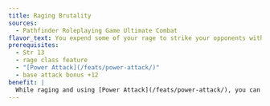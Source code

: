 ```yaml
---
title: Raging Brutality
sources:
  - Pathfinder Roleplaying Game Ultimate Combat
flavor_text: You expend some of your rage to strike your opponents with a more powerful weapon blow.
prerequisites:
  - Str 13
  - rage class feature
  - "[Power Attack](/feats/power-attack/)"
  - base attack bonus +12
benefit: |
  While raging and using [Power Attack](/feats/power-attack/), you can spend 3 additional rounds of your rage as a swift action to add your Constitution bonus on damage rolls for melee attacks or thrown weapon attacks you make on your turn. If you are using the weapon two-handed, instead add 1-1/2 times your Constitution bonus. This bonus damage is not multiplied on a critical hit.
---
```


